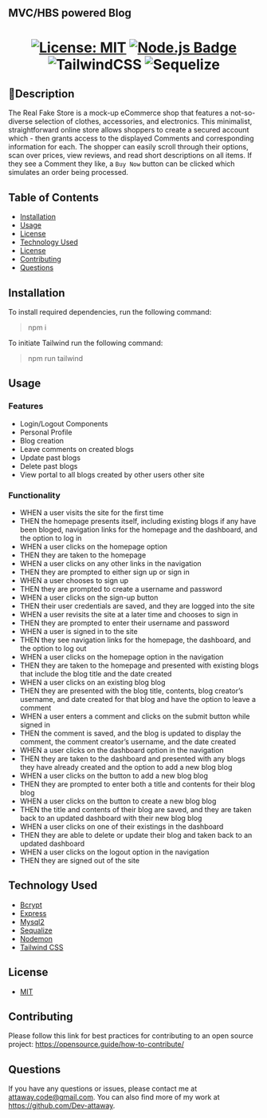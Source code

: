 ## MVC/HBS powered Blog

<h1 align="center">

  [![License: MIT](https://img.shields.io/badge/License-MIT-green.svg)](https://opensource.org/licenses/MIT)
  [![Node.js Badge](https://img.shields.io/badge/Node.js-393?logo=nodedotjs&logoColor=fff&style=flat)](https://nodejs.org/en) 
  ![TailwindCSS](https://img.shields.io/badge/tailwindcss-%2338B2AC.svg?style=flat&logo=tailwind-css&logoColor=white)
  ![Sequelize](https://img.shields.io/badge/Sequelize-52B0E7?style=flat&logo=Sequelize&logoColor=white)
</h1>

  ## 🏬Description
The Real Fake Store is a mock-up eCommerce shop that features a not-so-diverse selection of clothes, accessories, and electronics. This minimalist, straightforward online store allows shoppers to create a secured account which - then grants access to the displayed Comments and corresponding information for each. The shopper can easily scroll through their options, scan over prices, view reviews, and read short descriptions on all items. If they see a Comment they like, a `Buy Now` button can be clicked which simulates an order being processed.
    
  ## Table of Contents
  * [Installation](#installation)
  * [Usage](#usage)
  * [License](#license)
  * [Technology Used](#technology-used)
  * [License](#license)
  * [Contributing](#contributing)
  * [Questions](#questions)

## Installation

  To install required dependencies, run the following command:
  > npm i

  To initiate Tailwind run the following command:
  > npm run tailwind

 ## Usage
### Features
- Login/Logout Components
- Personal Profile
- Blog creation
- Leave comments on created blogs 
- Update past blogs
- Delete past blogs
- View portal to all blogs created by other users other site


### Functionality

- WHEN a user visits the site for the first time
- THEN the homepage presents itself, including existing blogs if any have been bloged, navigation links for the homepage and the dashboard, and the option to log in
- WHEN a user clicks on the homepage option
- THEN they are taken to the homepage
- WHEN a user clicks on any other links in the navigation
- THEN they are prompted to either sign up or sign in
- WHEN a user chooses to sign up
- THEN they are prompted to create a username and password
- WHEN a user clicks on the sign-up button
- THEN their user credentials are saved, and they are logged into the site
- WHEN a user revisits the site at a later time and chooses to sign in
- THEN they are prompted to enter their username and password
- WHEN a user is signed in to the site
- THEN they see navigation links for the homepage, the dashboard, and the option to log out
- WHEN a user clicks on the homepage option in the navigation
- THEN they are taken to the homepage and presented with existing blogs that include the blog title and the date created
- WHEN a user clicks on an existing blog blog
- THEN they are presented with the blog title, contents, blog creator’s username, and date created for that blog and have the option to leave a comment
- WHEN a user enters a comment and clicks on the submit button while signed in
- THEN the comment is saved, and the blog is updated to display the comment, the comment creator’s username, and the date created
- WHEN a user clicks on the dashboard option in the navigation
- THEN they are taken to the dashboard and presented with any blogs they have already created and the option to add a new blog blog
- WHEN a user clicks on the button to add a new blog blog
- THEN they are prompted to enter both a title and contents for their blog blog
- WHEN a user clicks on the button to create a new blog blog
- THEN the title and contents of their blog are saved, and they are taken back to an updated dashboard with their new blog blog
- WHEN a user clicks on one of their existings in the dashboard
- THEN they are able to delete or update their blog and taken back to an updated dashboard
- WHEN a user clicks on the logout option in the navigation
- THEN they are signed out of the site


## Technology Used
- [Bcrypt](https://jquery.com/)
- [Express](https://expressjs.com/)
- [Mysql2](https://www.npmjs.com/package/mysql2)
- [Sequalize](https://sequelize.org/)
- [Nodemon](https://nodemon.io/)
- [Tailwind CSS](https://tailwindcss.com/)

## License
- [MIT](https://opensource.org/license/mit/)

## Contributing
  Please follow this link for best practices for contributing to an open source project:
  https://opensource.guide/how-to-contribute/

  ## Questions
 If you have any questions or issues, please contact me at attaway.code@gmail.com. You can also find more of my work at https://github.com/Dev-attaway.
 
